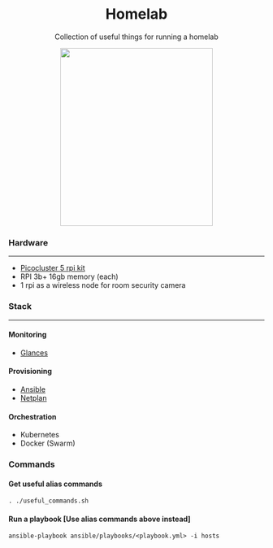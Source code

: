 <div align="center">

# Homelab
Collection of useful things for running a homelab

<img src="https://github.com/vladdoster/homelab/blob/master/assets/cluster.jpg" data-canonical-src="https://github.com/vladdoster/homelab/blob/master/assets/cluster.jpg" width="300" height="350" />

</div>

### Hardware
------------
- [Picocluster 5 rpi kit](https://www.picocluster.com/products/pico-5-raspberry-pi)
- RPI 3b+ 16gb memory (each)
- 1 rpi as a wireless node for room security camera

### Stack
------------
#### Monitoring
- [Glances](https://nicolargo.github.io/glances/)

#### Provisioning
- [Ansible](https://github.com/ansible/ansible)
- [Netplan](https://github.com/mrlesmithjr/ansible-netplan)

#### Orchestration
- Kubernetes
- Docker (Swarm)

### Commands
#### Get useful alias commands
```
. ./useful_commands.sh
```

#### Run a playbook [Use alias commands above instead]
```
ansible-playbook ansible/playbooks/<playbook.yml> -i hosts
```

